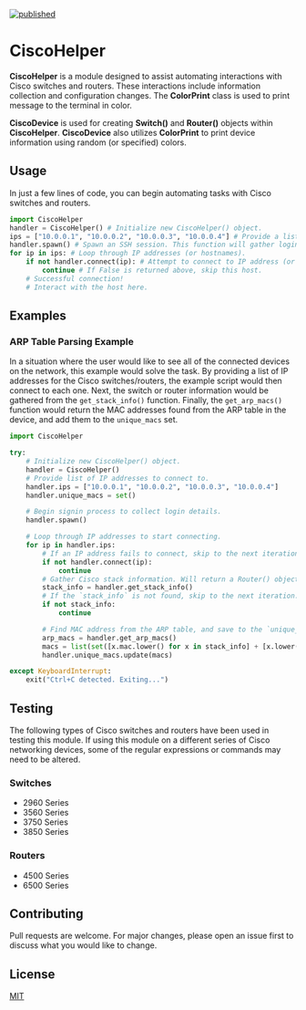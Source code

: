 [![published](https://static.production.devnetcloud.com/codeexchange/assets/images/devnet-published.svg)](https://developer.cisco.com/codeexchange/github/repo/tr-ace/CiscoHelper)
# CiscoHelper
**CiscoHelper** is a module designed to assist automating interactions with Cisco switches and routers. These interactions include information collection and configuration changes. The **ColorPrint** class is used to print message to the terminal in color.

**CiscoDevice** is used for creating **Switch()** and **Router()** objects within **CiscoHelper**. **CiscoDevice** also utilizes **ColorPrint** to print device information using random (or specified) colors.

## Usage
In just a few lines of code, you can begin automating tasks with Cisco switches and routers.

```python
import CiscoHelper
handler = CiscoHelper() # Initialize new CiscoHelper() object.
ips = ["10.0.0.1", "10.0.0.2", "10.0.0.3", "10.0.0.4"] # Provide a list of IP addresses and/or hostnames.
handler.spawn() # Spawn an SSH session. This function will gather login information to use.
for ip in ips: # Loop through IP addresses (or hostnames).
	if not handler.connect(ip): # Attempt to connect to IP address (or hostname).
		continue # If False is returned above, skip this host.
	# Successful connection!
	# Interact with the host here.
```

## Examples

### ARP Table Parsing Example
In a situation where the user would like to see all of the connected devices on the network, this example would solve the task. By providing a list of IP addresses for the Cisco switches/routers, the example script would then connect to each one. Next, the switch or router information would be gathered from the `get_stack_info()` function. Finally, the `get_arp_macs()` function would return the MAC addresses found from the ARP table in the device, and add them to the `unique_macs` set.

```python
import CiscoHelper

try:
	# Initialize new CiscoHelper() object.
	handler = CiscoHelper()
	# Provide list of IP addresses to connect to.
	handler.ips = ["10.0.0.1", "10.0.0.2", "10.0.0.3", "10.0.0.4"]
	handler.unique_macs = set()

	# Begin signin process to collect login details.
	handler.spawn()

	# Loop through IP addresses to start connecting.
	for ip in handler.ips:
		# If an IP address fails to connect, skip to the next iteration.
		if not handler.connect(ip):
			continue
		# Gather Cisco stack information. Will return a Router() object if the device is determined to be a router.
		stack_info = handler.get_stack_info()
		# If the `stack_info` is not found, skip to the next iteration.
		if not stack_info:
			continue

		# Find MAC address from the ARP table, and save to the `unique_macs` set.
		arp_macs = handler.get_arp_macs()
		macs = list(set([x.mac.lower() for x in stack_info] + [x.lower() for x in arp_macs]))
		handler.unique_macs.update(macs)

except KeyboardInterrupt:
	exit("Ctrl+C detected. Exiting...")

```

## Testing
The following types of Cisco switches and routers have been used in testing this module. If using this module on a different series of Cisco networking devices, some of the regular expressions or commands may need to be altered.

### Switches
* 2960 Series
* 3560 Series
* 3750 Series
* 3850 Series

### Routers
* 4500 Series
* 6500 Series

## Contributing
Pull requests are welcome. For major changes, please open an issue first to discuss what you would like to change.

## License
[MIT](https://choosealicense.com/licenses/mit/)
